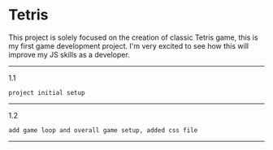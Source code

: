 # Tetris

This project is solely focused on the creation of classic Tetris game, this is my first game development project. I'm very excited to see how this will improve my JS skills as a developer.

-------------------------------------------------

1.1

    project initial setup
 
-------------------------------------------------

1.2

    add game loop and overall game setup, added css file
 
-------------------------------------------------